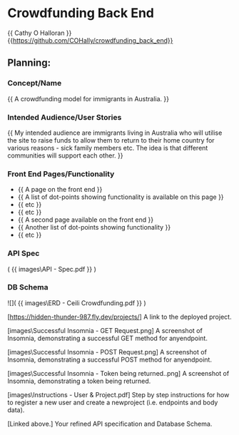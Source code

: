 # Crowdfunding Back End
{{ Cathy O Halloran }}
{{https://github.com/COHally/crowdfunding_back_end}}

## Planning:

### Concept/Name
{{ A crowdfunding model for immigrants in Australia. }}
### Intended Audience/User Stories
{{ My intended audience are immigrants living in Australia who will utilise the site to raise funds to allow them to return to their home country for various reasons - sick family members etc. The idea is that different communities will support each other. }}
### Front End Pages/Functionality
- {{ A page on the front end }}
- {{ A list of dot-points showing functionality is available on this page }}
- {{ etc }}
- {{ etc }}
- {{ A second page available on the front end }}
- {{ Another list of dot-points showing functionality }}
- {{ etc }}
### API Spec
( {{ images\API - Spec.pdf }} )

### DB Schema
![]( {{ images\ERD - Ceili Crowdfunding.pdf }} )


[https://hidden-thunder-987.fly.dev/projects/] A link to the deployed project.

[images\Successful Insomnia - GET Request.png] A screenshot of Insomnia, demonstrating a successful GET method for anyendpoint.

[images\Successful Insomnia - POST Request.png] A screenshot of Insomnia, demonstrating a successful POST method for anyendpoint.

[images\Successful Insomnia - Token being returned..png] A screenshot of Insomnia, demonstrating a token being returned.

[images\Instructions - User & Project.pdf] Step by step instructions for how to register a new user and create a newproject (i.e. endpoints and body data).

[Linked above.] Your refined API specification and Database Schema.
